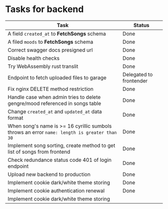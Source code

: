 # Tasks for backend


| Task                                                                                         | Status                  |
| -------------------------------------------------------------------------------------------- | ----------------------- |
| A field `created_at` to **FetchSongs** schema                                                | Done                    |
| A filed `moods` to **FetchSongs** schema                                                     | Done                    |
| Correct swagger docs presigned url                                                           | Done                    |
| Disable health checks                                                                        | Done                    |
| Try WebAssembly rust translit                                                                | Done                    |
| Endpoint to fetch uploaded files to garage                                                   | Delegated to frontender |
| Fix nginx DELETE method restriction                                                          | Done                    |
| Handle case when admin tries to delete gengre/mood referenced in songs table                 | Done                    |
| Change `created_at` and `updated_at` data format                                             | Done                    |
| When song's name is >= 16 cyrillic sumbols throws an error `name: length is greater than 30` | Done                    |
| Implement song sorting, create method to get list of songs from frontend                     | Done                    |
| Check redundance status code 401 of login endpoint                                           | Done                    |
| Upload new backend to production                                                             | Done                    |
| Implement cookie dark/white theme storing                                                    | Done                    |
| Implement cookie authentication renewal                                                      | Done                    |
| Implement cookie dark/white theme storing                                    |                         |

